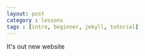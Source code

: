 ```yaml
---
layout: post
category : lessons
tags : [intro, beginner, jekyll, tutorial]
---
```


It's out new website